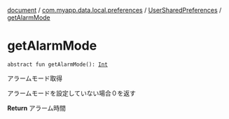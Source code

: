 [document](../../index.md) / [com.myapp.data.local.preferences](../index.md) / [UserSharedPreferences](index.md) / [getAlarmMode](./get-alarm-mode.md)

# getAlarmMode

`abstract fun getAlarmMode(): `[`Int`](https://kotlinlang.org/api/latest/jvm/stdlib/kotlin/-int/index.html)

アラームモード取得

アラームモードを設定していない場合０を返す

**Return**
アラーム時間

